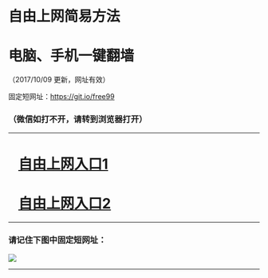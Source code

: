 ﻿# 自由上网简易方法

# 电脑、手机一键翻墙

（2017/10/09 更新，网址有效）

固定短网址：https://git.io/free99

### （微信如打不开，请转到浏览器打开）


***





# &nbsp;&nbsp; <a href="http://ft1824632050.fwq-tz-1001.info/fwqtz01.html?t=100900130375 " target="_blank">自由上网入口1</a>
# &nbsp;&nbsp; <a href="http://ft2075924534.fwq-tz-1002.info/fwqtz02.html?t=100900128921 " target="_blank">自由上网入口2</a>
***

### 请记住下图中固定短网址：

<img src="https://s3-us-west-2.amazonaws.com/fwq-1001/yjfq-20170905okok.png" /> 


***

